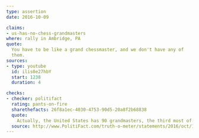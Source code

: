 ```yaml
---
type: assertion
date: 2016-10-09

claims:
- us-has-no-chess-grandmasters
where: rally in Ambridge, PA
quote:
  You have to be like a grand chessmaster, and we don't have any of
  them.
sources:
- type: youtube
  id: ilis0e27hbY
  start: 1238
  duration: 4

checks:
- checker: politifact
  rating: pants-on-fire
  sharethefacts: 26f8a1ec-4030-4753-90d5-20a8f2b68838
  quote:
    Actually, the United States has 90 grandmasters, the third most of any country, and the U.S. team recently won chess’ biggest international tournament for the first time in eight decades.
  source: http://www.PolitiFact.com/truth-o-meter/statements/2016/oct/14/donald-trump/donald-trump-wrongly-maligns-us-chess-prowess/
---
```

